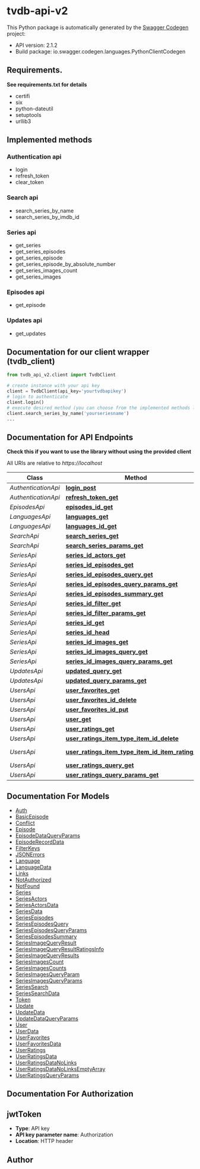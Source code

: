 # tvdb-api-v2

This Python package is automatically generated by the [Swagger Codegen](https://github.com/swagger-api/swagger-codegen) project:

- API version: 2.1.2
- Build package: io.swagger.codegen.languages.PythonClientCodegen

## Requirements.

**See requirements.txt for details**

- certifi
- six
- python-dateutil
- setuptools
- urllib3

## Implemented methods

### Authentication api
- login
- refresh_token
- clear_token

### Search api
- search_series_by_name
- search_series_by_imdb_id

### Series api
- get_series
- get_series_episodes
- get_series_episode
- get_series_episode_by_absolute_number
- get_series_images_count
- get_series_images

### Episodes api
- get_episode

### Updates api
- get_updates

## Documentation for our client wrapper (tvdb_client)

```python
from tvdb_api_v2.client import TvdbClient

# create instance with your api key
client = TvdbClient(api_key='yourtvdbapikey')
# login to authenticate
client.login()
# execute desired method (you can choose from the implemented methods listed above)
client.search_series_by_name('yourseriesname')
...
```

## Documentation for API Endpoints

**Check this if you want to use the library without using the provided client**

All URIs are relative to *https://localhost*

Class | Method | HTTP request | Description
------------ | ------------- | ------------- | -------------
*AuthenticationApi* | [**login_post**](docs/AuthenticationApi.md#login_post) | **POST** /login | 
*AuthenticationApi* | [**refresh_token_get**](docs/AuthenticationApi.md#refresh_token_get) | **GET** /refresh_token | 
*EpisodesApi* | [**episodes_id_get**](docs/EpisodesApi.md#episodes_id_get) | **GET** /episodes/{id} | 
*LanguagesApi* | [**languages_get**](docs/LanguagesApi.md#languages_get) | **GET** /languages | 
*LanguagesApi* | [**languages_id_get**](docs/LanguagesApi.md#languages_id_get) | **GET** /languages/{id} | 
*SearchApi* | [**search_series_get**](docs/SearchApi.md#search_series_get) | **GET** /search/series | 
*SearchApi* | [**search_series_params_get**](docs/SearchApi.md#search_series_params_get) | **GET** /search/series/params | 
*SeriesApi* | [**series_id_actors_get**](docs/SeriesApi.md#series_id_actors_get) | **GET** /series/{id}/actors | 
*SeriesApi* | [**series_id_episodes_get**](docs/SeriesApi.md#series_id_episodes_get) | **GET** /series/{id}/episodes | 
*SeriesApi* | [**series_id_episodes_query_get**](docs/SeriesApi.md#series_id_episodes_query_get) | **GET** /series/{id}/episodes/query | 
*SeriesApi* | [**series_id_episodes_query_params_get**](docs/SeriesApi.md#series_id_episodes_query_params_get) | **GET** /series/{id}/episodes/query/params | 
*SeriesApi* | [**series_id_episodes_summary_get**](docs/SeriesApi.md#series_id_episodes_summary_get) | **GET** /series/{id}/episodes/summary | 
*SeriesApi* | [**series_id_filter_get**](docs/SeriesApi.md#series_id_filter_get) | **GET** /series/{id}/filter | 
*SeriesApi* | [**series_id_filter_params_get**](docs/SeriesApi.md#series_id_filter_params_get) | **GET** /series/{id}/filter/params | 
*SeriesApi* | [**series_id_get**](docs/SeriesApi.md#series_id_get) | **GET** /series/{id} | 
*SeriesApi* | [**series_id_head**](docs/SeriesApi.md#series_id_head) | **HEAD** /series/{id} | 
*SeriesApi* | [**series_id_images_get**](docs/SeriesApi.md#series_id_images_get) | **GET** /series/{id}/images | 
*SeriesApi* | [**series_id_images_query_get**](docs/SeriesApi.md#series_id_images_query_get) | **GET** /series/{id}/images/query | 
*SeriesApi* | [**series_id_images_query_params_get**](docs/SeriesApi.md#series_id_images_query_params_get) | **GET** /series/{id}/images/query/params | 
*UpdatesApi* | [**updated_query_get**](docs/UpdatesApi.md#updated_query_get) | **GET** /updated/query | 
*UpdatesApi* | [**updated_query_params_get**](docs/UpdatesApi.md#updated_query_params_get) | **GET** /updated/query/params | 
*UsersApi* | [**user_favorites_get**](docs/UsersApi.md#user_favorites_get) | **GET** /user/favorites | 
*UsersApi* | [**user_favorites_id_delete**](docs/UsersApi.md#user_favorites_id_delete) | **DELETE** /user/favorites/{id} | 
*UsersApi* | [**user_favorites_id_put**](docs/UsersApi.md#user_favorites_id_put) | **PUT** /user/favorites/{id} | 
*UsersApi* | [**user_get**](docs/UsersApi.md#user_get) | **GET** /user | 
*UsersApi* | [**user_ratings_get**](docs/UsersApi.md#user_ratings_get) | **GET** /user/ratings | 
*UsersApi* | [**user_ratings_item_type_item_id_delete**](docs/UsersApi.md#user_ratings_item_type_item_id_delete) | **DELETE** /user/ratings/{itemType}/{itemId} | 
*UsersApi* | [**user_ratings_item_type_item_id_item_rating_put**](docs/UsersApi.md#user_ratings_item_type_item_id_item_rating_put) | **PUT** /user/ratings/{itemType}/{itemId}/{itemRating} | 
*UsersApi* | [**user_ratings_query_get**](docs/UsersApi.md#user_ratings_query_get) | **GET** /user/ratings/query | 
*UsersApi* | [**user_ratings_query_params_get**](docs/UsersApi.md#user_ratings_query_params_get) | **GET** /user/ratings/query/params | 


## Documentation For Models

 - [Auth](docs/Auth.md)
 - [BasicEpisode](docs/BasicEpisode.md)
 - [Conflict](docs/Conflict.md)
 - [Episode](docs/Episode.md)
 - [EpisodeDataQueryParams](docs/EpisodeDataQueryParams.md)
 - [EpisodeRecordData](docs/EpisodeRecordData.md)
 - [FilterKeys](docs/FilterKeys.md)
 - [JSONErrors](docs/JSONErrors.md)
 - [Language](docs/Language.md)
 - [LanguageData](docs/LanguageData.md)
 - [Links](docs/Links.md)
 - [NotAuthorized](docs/NotAuthorized.md)
 - [NotFound](docs/NotFound.md)
 - [Series](docs/Series.md)
 - [SeriesActors](docs/SeriesActors.md)
 - [SeriesActorsData](docs/SeriesActorsData.md)
 - [SeriesData](docs/SeriesData.md)
 - [SeriesEpisodes](docs/SeriesEpisodes.md)
 - [SeriesEpisodesQuery](docs/SeriesEpisodesQuery.md)
 - [SeriesEpisodesQueryParams](docs/SeriesEpisodesQueryParams.md)
 - [SeriesEpisodesSummary](docs/SeriesEpisodesSummary.md)
 - [SeriesImageQueryResult](docs/SeriesImageQueryResult.md)
 - [SeriesImageQueryResultRatingsInfo](docs/SeriesImageQueryResultRatingsInfo.md)
 - [SeriesImageQueryResults](docs/SeriesImageQueryResults.md)
 - [SeriesImagesCount](docs/SeriesImagesCount.md)
 - [SeriesImagesCounts](docs/SeriesImagesCounts.md)
 - [SeriesImagesQueryParam](docs/SeriesImagesQueryParam.md)
 - [SeriesImagesQueryParams](docs/SeriesImagesQueryParams.md)
 - [SeriesSearch](docs/SeriesSearch.md)
 - [SeriesSearchData](docs/SeriesSearchData.md)
 - [Token](docs/Token.md)
 - [Update](docs/Update.md)
 - [UpdateData](docs/UpdateData.md)
 - [UpdateDataQueryParams](docs/UpdateDataQueryParams.md)
 - [User](docs/User.md)
 - [UserData](docs/UserData.md)
 - [UserFavorites](docs/UserFavorites.md)
 - [UserFavoritesData](docs/UserFavoritesData.md)
 - [UserRatings](docs/UserRatings.md)
 - [UserRatingsData](docs/UserRatingsData.md)
 - [UserRatingsDataNoLinks](docs/UserRatingsDataNoLinks.md)
 - [UserRatingsDataNoLinksEmptyArray](docs/UserRatingsDataNoLinksEmptyArray.md)
 - [UserRatingsQueryParams](docs/UserRatingsQueryParams.md)


## Documentation For Authorization


## jwtToken

- **Type**: API key
- **API key parameter name**: Authorization
- **Location**: HTTP header


## Author



